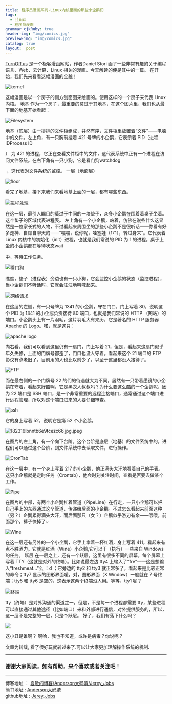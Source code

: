 ```yaml
---
title: 程序员漫画系列-Linux内核里面的那些小企鹅们
tags:
  - Linux
  - 程序员漫画
grammar_cjkRuby: true
header-img: "img/comics.jpg"
preview-img: "img/comics.jpg"
catalog: true
layout:  post
---
```


[TurnOff.us](http://turnoff.us/) 是一个极客漫画网站，作者Daniel Stori 画了一些非常有趣的关于编程语言、Web、云计算、Linux 相关的漫画。今天解读的便是其中的一篇。
在开始，我们先来看看这幅漫画的全貌！

![kernel](http://upload-images.jianshu.io/upload_images/2305881-9978f01dd51d6856.gif?imageMogr2/auto-orient/strip)

这幅漫画是以一个房子的侧方刨面图来绘画的。使用这样的一个房子来代表 Linux 内核。
地基
作为一个房子，最重要的莫过于其地基，在这个图片里，我们也从最下面的地基开始看起：

![Filesystem](http://upload-images.jianshu.io/upload_images/2305881-8c9f9f8524ce9845.png?imageMogr2/auto-orient/strip%7CimageView2/2/w/1240)

地基（底层）由一排排的文件柜组成，井然有序，文件柜里放置着“文件”——电脑中的文件。左上角，有一只胸前挂着 421 号牌的小企鹅，它表示着 PID（进程 IDProcess ID

） 为 421 的进程，它正在查看文件柜中的文件，这代表系统中正有一个进程在访问文件系统。在右下角有一只小狗，它是看门狗watchdog

 ，这代表对文件系统的监控。
一层（地面层）

![floor](http://upload-images.jianshu.io/upload_images/2305881-59ea7b3d1fb3e43d.png?imageMogr2/auto-orient/strip%7CimageView2/2/w/1240)

看完了地基，接下来我们来看地基上面的一层，都有哪些东西。

![进程处理](http://upload-images.jianshu.io/upload_images/2305881-75e661110dfa6591.png?imageMogr2/auto-orient/strip%7CimageView2/2/w/1240)

在这一层，最引人瞩目的莫过于中间的一块垫子，众多小企鹅在围着着桌子坐着。这个垫子的区域代表进程表。
左上角有一个小企鹅，站着，仿佛在说些什么这显然是一位家长式的人物，不过看起来周围坐的那些小企鹅不是很听话——你看有好多走神、自顾自聊天的——“喂喂，说你呢，哇塞娃（171），转过身来”。它代表着 Linux 内核中的初始化（init）进程，也就是我们常说的 PID 为 1 的进程。桌子上坐的小企鹅都在等待状态wait

中，等待工作任务。

![看门狗](http://upload-images.jianshu.io/upload_images/2305881-527c6308ef55247b.jpeg?imageMogr2/auto-orient/strip%7CimageView2/2/w/1240)

瞧瞧，垫子（进程表）旁边也有一只小狗，它会监控小企鹅的状态（监控进程），当小企鹅们不听话时，它就会汪汪地叫喊起来。

![网络请求](http://upload-images.jianshu.io/upload_images/2305881-39e4a1aadd9dc9b2.png?imageMogr2/auto-orient/strip%7CimageView2/2/w/1240)

在这层的左侧，有一只号牌为 1341 的小企鹅，守在门口，门上写着 80，说明这个 PID 为 1341 的小企鹅负责接待 80 端口，也就是我们常说的 HTTP （网站）的端口。小企鹅头上有一片羽毛，这片羽毛大有来历，它是著名的 HTTP 服务器 Apache 的 Logo。喏，就是这只：

![apache logo](http://upload-images.jianshu.io/upload_images/2305881-aafaf9509ea7ccf2.jpeg?imageMogr2/auto-orient/strip%7CimageView2/2/w/1240)

向右看，我们可以看到这里仍有一扇门，门上写着 21，但是，看起来这扇门似乎年久失修，上面的门牌号都歪了，门口也没人守着。看起来这个 21 端口的 FTP 协议有点老旧了，目前用的人也比以前少了，以至于这里都没人接待了。

![FTP](http://upload-images.jianshu.io/upload_images/2305881-810389697cb85627.png?imageMogr2/auto-orient/strip%7CimageView2/2/w/1240)

而在最右侧的一个门牌号 22 的们的待遇就大为不同，居然有一只带着墨镜的小企鹅在守着，看起来好酷啊，它是黑衣人叔叔吗？为什么要这么酷的一个企鹅呢，因为 22 端口是 SSH 端口，是一个非常重要的远程连接端口，通常通过这个端口进行远程管理，所以对这个端口进来的人要仔细审查。

![ssh](http://upload-images.jianshu.io/upload_images/2305881-05b8cec52a897d0b.png?imageMogr2/auto-orient/strip%7CimageView2/2/w/1240)

它的身上写着 52，说明它是第 52 个小企鹅。

![182316lbnntb6e9tcezc66.jpg.jpeg](http://upload-images.jianshu.io/upload_images/2305881-4aa5c87284033380.jpeg?imageMogr2/auto-orient/strip%7CimageView2/2/w/1240)

在图片的左上角，有一个向下台阶。这个台阶是底层（地基）的文件系统中的，进程们可以通过这个台阶，到文件系统中去读取文件，进行操作。

![CronTab](http://upload-images.jianshu.io/upload_images/2305881-1229cbc0f1b89634.png?imageMogr2/auto-orient/strip%7CimageView2/2/w/1240)

在这一层中，有一个身上写着 217 的小企鹅，他正满头大汗地看着自己的手表。这只小企鹅就是定时任务（Crontab），他会时刻关注时间，查看是否要去做某个工作。

![Pipe](http://upload-images.jianshu.io/upload_images/2305881-582670693002d514.jpeg?imageMogr2/auto-orient/strip%7CimageView2/2/w/1240)

在图片的中部，有两个小企鹅扛着管道（PipeLine）在行走，一只小企鹅可以把自己手上的东西通过这个管道，传递给后面的小企鹅。不过怎么看起来前面这种（男？）企鹅累得满头大汗，而后面那只（女？）企鹅似乎游刃有余——喂喂，前面那个，裤子快掉了~

![Wine](http://upload-images.jianshu.io/upload_images/2305881-841e01357add9d2c.jpeg?imageMogr2/auto-orient/strip%7CimageView2/2/w/1240)


在这一层还有另外的一个小企鹅，它手上拿着一杯红酒，身上写着 411，看起来有点不胜酒力。它就是红酒（Wine）小企鹅,它可以干（执行）一些来自 Windows 的任务。
跃层
在一层之上，还有一个跃层，这里有很多不同的屏幕，每个屏幕上写着 TTY（这就是对外的终端）。比如说最左边 tty4 上输入了“fre”——这是想输入“freshmeat...”么 ：d ；它旁边的 tty2 和 tty3 就正常多了，看起来是比较正常的命令；tty7 显示的图形界面嗳，对，图形界面（X Window）一般就在 7 号终端；tty5 和 tty6 是空的，这表示这两个终端没人用。等等，tty1 呢？

![终端](http://upload-images.jianshu.io/upload_images/2305881-17bdef79fd289813.png?imageMogr2/auto-orient/strip%7CimageView2/2/w/1240)

tty（终端）是对外沟通的渠道之一，但是，不是每一个进程都需要 tty，某些进程可以直接通过其他途径（比如端口）来和外部进行通信，对外提供服务的，所以，这一层不是完整的一层，只是个跃层。
好了，我们有落下什么吗？

![](http://upload-images.jianshu.io/upload_images/2305881-6299762060763ba7.jpeg?imageMogr2/auto-orient/strip%7CimageView2/2/w/1240)

这小丑是谁啊？
啊哈，我也不知道，或许是病毒？你说呢？

文章为转载, 看了很好玩就转过来了.可以让大家更加理解操作系统的机制.


 ----------

### 谢谢大家阅读，如有帮助，来个喜欢或者关注吧！

 ----------

 博客地址   ： [夏敏的博客/Anderson大码渣/Jerey_Jobs][1] <br>
 简书地址   :  [Anderson大码渣][2] <br>
 github地址 :  [Jerey_Jobs][4]


  [1]: http://jerey.cn/
  [2]: http://www.jianshu.com/users/016a5ba708a0/latest_articles
  [3]: http://blog.csdn.net/jerey_jobs
  [4]: https://github.com/Jerey-Jobs
